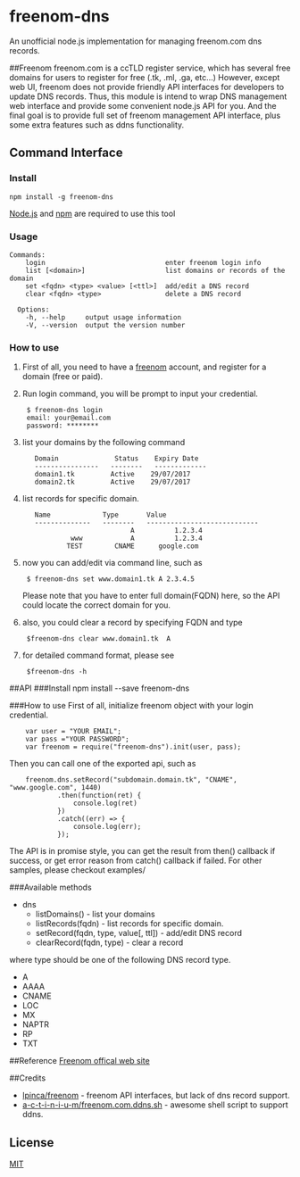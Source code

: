 # freenom-dns
An unofficial node.js implementation for managing freenom.com dns records.

##Freenom
freenom.com is a ccTLD register service, which has several free domains for users to register for free (.tk, .ml, .ga, etc...)
However, except web UI,  freenom does not provide friendly API interfaces for developers to update DNS records.
Thus, this module is intend to wrap DNS management web interface and provide some convenient node.js API for you. And the final goal is to provide full set of freenom management API interface, plus some extra features such as ddns functionality.


## Command Interface
### Install
	npm install -g freenom-dns
[Node.js](https://nodejs.org/en/download/package-manager/) and [npm](https://www.npmjs.com/) are required to use this tool

### Usage
	Commands:
		login                              enter freenom login info
	    list [<domain>]                    list domains or records of the domain
	    set <fqdn> <type> <value> [<ttl>]  add/edit a DNS record
	    clear <fqdn> <type>                delete a DNS record

	  Options:
	    -h, --help     output usage information
	    -V, --version  output the version number

### How to use

1. First of all, you need to have a [freenom](freenom.com) account, and register for a domain (free or paid).
2. Run login command, you will be prompt to input your credential.

        $ freenom-dns login
        email: your@email.com
        password: ********

3. list your domains by the following command

		  Domain              Status    Expiry Date
		  ----------------   --------   -------------
		  domain1.tk         Active    29/07/2017
          domain2.tk         Active    29/07/2017

4. list records for specific domain.

		  Name             Type       Value
		  --------------   --------   ----------------------------
					              A          1.2.3.4
                   www            A          1.2.3.4
	              TEST        CNAME      google.com

5. now you can add/edit via command line, such as

		$ freenom-dns set www.domain1.tk A 2.3.4.5
	Please note that you have to enter full domain(FQDN) here, so the API could locate the correct domain for you.

6. also, you could clear a record by specifying FQDN and type

		$freenom-dns clear www.domain1.tk  A

7. for detailed command format, please see

        $freenom-dns -h

##API
###Install
	npm install --save freenom-dns

###How to use
First of all, initialize freenom object with your login credential.

		var user = "YOUR EMAIL";
		var pass ="YOUR PASSWORD";
		var freenom = require("freenom-dns").init(user, pass);

Then you can call one of the exported api, such as

		freenom.dns.setRecord("subdomain.domain.tk", "CNAME", "www.google.com", 1440)
			    .then(function(ret) {
					console.log(ret)
				})
			    .catch((err) => {
			        console.log(err);
			    });

The API is in promise style, you can get the result from then() callback if success, or get error reason from catch() callback if failed.
For other samples, please checkout examples/

###Available methods
* dns
	* listDomains() - list your domains
	* listRecords(fqdn) - list records for specific domain.
	* setRecord(fqdn, type, value[, ttl]) - add/edit DNS record
	* clearRecord(fqdn, type) - clear a record

where type should be one of the following DNS record type.
* A
* AAAA
* CNAME
* LOC
* MX
* NAPTR
* RP
* TXT

##Reference
[Freenom offical web site](http://www.freenom.com/)

##Credits
* [lpinca/freenom](https://www.npmjs.com/package/freenom) - freenom API interfaces, but lack of dns record support.
* [a-c-t-i-n-i-u-m/freenom.com.ddns.sh](https://gist.github.com/a-c-t-i-n-i-u-m/bc4b1ff265b277dbf195) - awesome shell script to support ddns.

## License
[MIT](LICENSE)
